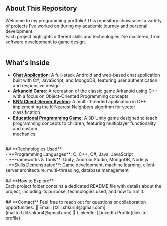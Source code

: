 ## **About This Repository**
Welcome to my programming portfolio! This repository showcases a variety of projects I’ve worked on during my academic journey and personal development. <br /> 
Each project highlights different skills and technologies I’ve mastered, from software development to game design.<br />
<br />
## **What's Inside**
- **[Chat Application](link-to-folder)**: A full-stack Android and web-based chat application built with C#, JavaScript, and MongoDB, featuring user authentication and responsive design. <br />
- **[Arkanoid Game](link-to-folder)**: A recreation of the classic game Arkanoid using C++ with a focus on Object-Oriented Programming concepts.<br />
- **[KNN Client-Server System](link-to-folder)**: A multi-threaded application in C++ implementing the K-Nearest Neighbors algorithm for vector classification.<br />
- **[Educational Programming Game](link-to-folder)**: A 3D Unity game designed to teach programming concepts to children, featuring multiplayer functionality and custom <br /> mechanics.
<br /> 
## **Technologies Used** <br />
- **Programming Languages**: C, C++, C#, Java, JavaScript<br />
- **Frameworks & Tools**: Unity, Android Studio, MongoDB, Node.js<br />
- **Skills Demonstrated**: Game development, machine learning, client-server architecture, multi-threading, database management<br />
<br />
## **How to Explore** <br />
Each project folder contains a dedicated README file with details about the project, including its purpose, technologies used, and how to run it. <br />
<br />
## **Contact**
Feel free to reach out for questions or collaboration opportunities:  
📧 Email: [tzlil.shkuri4@gmail.com](mailto:tzlil.shkuri4@gmail.com)  
🔗 LinkedIn: [LinkedIn Profile](link-to-profile)
